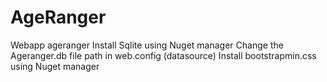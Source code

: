 # AgeRanger
Webapp ageranger
Install Sqlite using Nuget manager
Change the Ageranger.db file path in web.config (datasource)
Install bootstrapmin.css using Nuget manager
